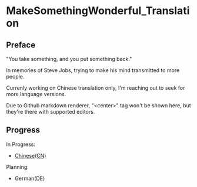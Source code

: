 # MakeSomethingWonderful_Translation
## Preface
"You take something, and you put something back."

In memories of Steve Jobs, trying to make his mind transmitted to more people.

Currenly working on Chinese translation only, I'm reaching out to seek for more language versions.

Due to Github markdown renderer, "\<center>" tag won't be shown here, but they're there with supported editors.

## Progress
In Progress:
- [Chinese(CN)](https://github.com/JonyChann/MakeSomethingWonderful_Translation/releases/tag/CN)

Planning:
- German(DE)
